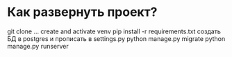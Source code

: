 # Как развернуть проект?
git clone ...
create and activate venv
pip install -r requirements.txt
создать БД в postgres и прописать в settings.py
python manage.py migrate
python manage.py runserver